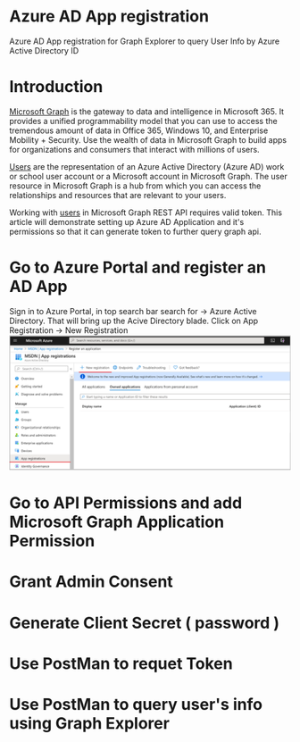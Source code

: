# Azure AD App registration
Azure AD App registration for Graph Explorer to query User Info by Azure Active Directory ID

# Introduction
[Microsoft Graph](https://docs.microsoft.com/en-us/graph/overview) is the gateway to data and intelligence in Microsoft 365. It provides a unified programmability model that you can use to access the tremendous amount of data in Office 365, Windows 10, and Enterprise Mobility + Security. Use the wealth of data in Microsoft Graph to build apps for organizations and consumers that interact with millions of users.

[Users](https://docs.microsoft.com/en-us/graph/azuread-users-concept-overview) are the representation of an Azure Active Directory (Azure AD) work or school user account or a Microsoft account in Microsoft Graph. The user resource in Microsoft Graph is a hub from which you can access the relationships and resources that are relevant to your users.

Working with [users](https://docs.microsoft.com/en-us/graph/api/resources/users?view=graph-rest-1.0) in Microsoft Graph REST API requires valid token. This article will demonstrate setting up Azure AD Application and it's permissions so that it can generate token to further query graph api.

# Go to Azure Portal and register an AD App

Sign in to Azure Portal, in top search bar search for -> Azure Active Directory. That will bring up the Acive Directory blade.
Click on App Registration -> New Registration
![image](https://github.com/mauliksoni/azuread-app-registration/blob/master/img/step1.png)




# Go to API Permissions and add Microsoft Graph Application Permission


# Grant Admin Consent


# Generate Client Secret ( password ) 


# Use PostMan to requet Token


# Use PostMan to query user's info using Graph Explorer



